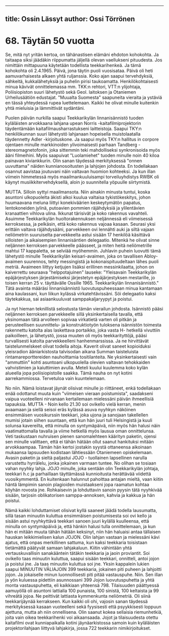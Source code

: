 
---
title: Ossin Lässyt
author: Ossi Törrönen
---

    
# 68. Täytän 50 vuotta

Se, mitä nyt yritän kertoa, on tähänastisen elämäni ehdoton kohokohta. Ja taitaapa siksi jäädäkin 
riippumatta jäljellä olevan vaellukseni pituudesta. Jos nimittäin mittapuuna käytetään todellista 
teekkarihenkeä. Ja tämä kohokohta oli 2.4.1965.  Päivä, jona täytin puoli vuosisataa. Päivä oli heti 
aamuvarhaisesta alkaen yhtä ruljanssia. Koko ajan saapui tervehdyksiä, sähkeitä, kukkalähetyksiä ja 
puhelin pirisi taukoamatta. Henkilökohtaisesti minua kävivät onnittelemassa mm. TKK:n rehtori, 
VTT:n ylijohtaja, Poliisiopiston suuri lähetystö sekä Geol. laitoksen ja Otaniemen Urheilusäätiön 
edustajat. "Muualta Suomesta" saapuneita vieraita ja ystäviä en tässä yhteydessä rupea luettelemaan. 
Kaikki he olivat minulle kuitenkin yhtä mieluisia ja lämmittivät sydäntäni.

Puolen päivän nurkilla saapui Teekkarikylän linnanisännistö tuoden kyläläisten arvokkaana lahjana 
upean Norris -kaitafilmiprojektorin täydentämään kaitafilmausharrastukseni laitteistoja. Saapui TKY:n 
henkilökunnan suuri lähetystö lahjanaan hopeisella muistolaatalla täydennetty Adler -kirjoituskone. Ja 
saapui myös TKY:n hallitus in corpore ojentaen minulle markkinoiden ylivoimaisesti parhaan 
Tandberg -stereomagnetofonin, joka sittemmin teki mahdolliseksi synkronisoida myös ääni filmeihini. 
Myös saapuivat "Luolamiehet" tuoden minulle noin 40 kiloa painavan kiviankkurin. Olin sanan 
täydessä merkityksessä "onnen uuvuttama" näiden kunnianosoitusten ja lahjojen johdosta. En 
todellakaan osannut aavistaa joutuvani näin valtavan huomion kohteeksi. Ja kun illan viimein 
himmetessä myös maailmankuuluisampi torveiluyhdistys RWBK oli käynyt musiikkitervehdyksellä, 
aloin jo suunnitella yöpuulle siirtymistä.

MUTTA. Silloin syttyi maailmansota. Niin ainakin minusta tuntui, koska asuntoni ulkopuolelta äkisti 
alkoi kuulua valtaisa tykistökeskitys, johon huumaavana meluna liittyi konekiväärien keskeytymätön 
papatus, lentokoneiden jylinä, putoavien pommien räjähdyksiä ja ylilentävien kranaattien vihlova ulina. 
Ikkunat tärisivät ja koko rakennus vavahteli. Asuimme Teekkarikylän huoltorakennuksen neljännessä 
eli viimeisessä kerroksessa, ja pelkäsin, että koko rakennus vajoaa kasaan. Seurasi yksi erittäin valtava 
räjähdysääni, parvekkeen ovi lennähti auki ja siltä vajaan neliömetrin suuruiselta parvekkeelta astui 
sisään 17 henkilöä käsittävä silloisten ja aikaisempien linnanisäntien delegaatio. Mitenkä he olivat 
sinne neljännen kerroksen parvekkeelle päässeet, ja miten heitä neliömetrille mahtui 17 kappaletta, se 
selviää myöhemmin. Juhlavin puhein luovutti tämä lähetystö minulle Teekkarikylän keisari-avaimen, 
joka on tavallisen Abloy-avaimen suurennos, tehty messingistä ja kokonaispituudeltaan lähes puoli 
metriä. Avaimeen liittyy ketjujen lisäksi erillinen messinkilaatta, johon on kaiverrettu seuraava 
"helppotajuinen" lauseke: "Yleisavain Teekkarikylän epäjärjestyksen järjestämiseksi järjestetyn 
epäjärjestyksen mestarille, jo toisen kerran 25 v. täyttävälle Ossille 1965. Teekkarikylän 
linnanisännistö." Tätä avainta määräsi linnanisännistö luovutuspuheessaan minua kantamaan aina 
kaulassani, kun liikun kylässä virkatehtävissäni. Söi delegaatio kaksi täytekakkua, sai asiaankuuluvat 
samppakaljaryypyt ja poistui. 

Ja nyt hieman teknillistä selostusta tämän vierailun johdosta. Isännistö pääsi neljännen kerroksen 
parvekkeelle sillä yksinkertaisella tavalla, että yksinomaan tätä arvolleen sopivaa virkatietä varten oli 
pitkän ja perusteellisen suunnittelu- ja konstruktiotyön tuloksena isännistön toimesta rakennettu katolta 
alas laskettava portaikko, joka vasta H- hetkellä vivuttiin paikoilleen, ja lähetystö, jossa muuten oli 
myös teekkarityttöjä, pääsi turvallisesti katolta parvekkeelleni hanhenmarssissa. Ja ne hirvittävät 
taistelunmelskeet olivat todella aitoja. Kaverit olivat saneet kopioiduksi yleisradion ääniarkistosta
talvisodan aikana Summan taisteluista rintamareporttereiden nauhoittamia tositilanteita. Ne 
yksinkertaisesti vain "ammuttiin" kohti asuntoani ulkopuolella olevien valtavan tehokkaiden 
vahvistimien ja kaiuttimien avulla. Meteli kuului kuulemma koko kylän alueella jopa poliisiopistolle 
saakka. Tämä nauha on nyt kotini aarrekammiossa. Tervetuloa vain kuuntelemaan.

No niin. Nämä loistavat jäynät olisivat minulle jo riittäneet, enkä todellakaan enää odottanut muuta 
kuin "viimeisen vieraan poistumista", saadakseni vaipua vuoteelleni nirvanaan kertailemaan mielessäni 
päivän ihmeellisiä tapauksia. MUTTA - Noin kello 21.30 soi ovikello vielä kerran, menin avaamaan ja 
siellä seisoi eräs kylässä asuva nyyhkyn näköinen ensimmäisen vuosikurssin teekkari, joka ujona ja 
sanojaan takellellen mumisi jotain siihen suuntaan, että kun hän juuri tuli Helsingistä ja kuuli solunsa 
kavereilta, että minulla on syntymäpäivä, niin myös hän halusi näin vaatimattomalla tavalla ja viime 
hetkellä myös lausua oman onnittelunsa. Veti taskustaan nuhruisen pienen sanomalehteen käärityn 
paketin, ojensi sen minulle valittaen, että ei tähän hätään ollut saanut hankituksi mitään arvokkaampaa. 
Tämän hän kertoi jostakin syystä ottaneensa aikoinaan mukaansa lapsuuden kodistaan lähtiessään 
Otaniemeen opiskelemaan. Avasin paketin ja sieltä paljastui JOJO - tuollainen lapsellinen narulla 
varustettu hyrrälelu, jonka jokainen varmaan tuntee. No olihan se tosiaan vahan nyyhky lahja. JOJO 
minulle, joka sentään olin Teekkarikylän johtaja, teekkari h.c ja parhaillaan täyttämässä kunnioitusta 
herättävää viidettä vuosikymmentä. En kuitenkaan halunnut pahoittaa antajan mieltä, vaan kiitin häntä 
lämpimin sanoin plagioiden muistaakseni jopa raamatun kohtaa köyhän rovosta jne. Rohkaisevin ja 
lohduttavin sanoin pyysin tätä nyyhkivää sisään, tarjosin oblikatorisen samppa-annoksen, kahvia ja 
kakkua ja hän poistui. 

Nämä kaikki lohduttamiset olisivat kyllä saaneet jäädä todella lausumatta, sillä tasan minuutin kuluttua 
ensimmäisen poistumisesta soi ovi kello ja sisään astui nyyhkyttävä teekkari sanoen juuri kylällä 
kuulleensa, että minulla on syntymäpäivä ja, että hänkin halusi tulla onnittelemaan, ja kun hän ei 
mitään muuta tähän hätään keksinyt, niin hän haluaisi antaa tällaisen hauskan leikkimielisen kalun 
JOJON. Olin lahjan vastaan ja mielessäni kävi ajatus, että onpas merkillinen sattuma, kun kaksi 
teekkaria toisistaan tietämättä päätyvät samaan lahjakaluun. Kiitin vähintään yhtä vertauskuvallisin 
sanakääntein tätäkin teekkaria ja jaoin proviantit. Soi ovikello taas minuutin kuluttua, saapui sisään 
teekkari, onnitteli, antoi jojon ja poistui jne. Ja taas minuutin kuluttua soi jne. Yksin kappalein lukien 
saapui MINUUTIN VÄLIAJOIN 399 teekkaria, jokainen piti puheen ja lahjoitti jojon. Ja jokaiselle 
minun luonnollisesti piti pitää vastauspuhe. Niin. Sen illan ja yön kuluessa pidettiin asunnossani 399 
Jojon luovutuspuhetta ja yhtä monta vastauspuhetta, eli kaikkiaan yhteensä 798. Tilaisuuden päättyessä 
aamuyöllä oli asuntoni lattialla 100 punaista, 100 sinistä, 100 keltaista ja 99 vihreätä jojoa. Ne peittivät 
lattiasta kymmenkunta neliömetriä. Oli siinä teekkarijäynää kerrakseen. Kun kaikki oli ohi, vajosin 
sanan täydessä merkityksessä kasaan vuoteelleni sekä fyysisesti että psyykkisesti loppuun ajettuna, 
mutta ah niin onnellisena. Olin saanut kokea sellaisia riemunhetkiä, joita vain oikea teekkarihenki voi 
aikaansaada. Jojot ja tilaisuudesta otettu kaitafilmi ovat kunniapaikalla kotini jäynäarkistossa samoin 
kuin kyläläisten projektorilahjaan liittyvä lahjakirja, jossa 722 teekkarin nimikirjoitukset.


